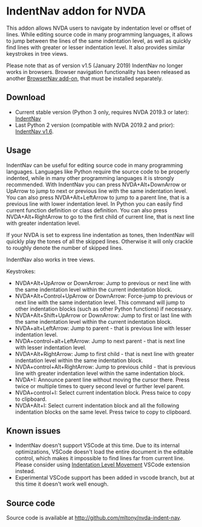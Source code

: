 # IndentNav addon for NVDA
This addon allows NVDA users to navigate by indentation level or offset of lines.
While editing source code in many programming languages, it allows to jump between the lines of the same indentation level, as well as quickly find lines with greater or lesser indentation level.
It also provides similar keystrokes in tree views.

Please note that as of version v1.5 (January 2019) IndentNav no longer works in browsers. Browser navigation functionality has been released as another [BrowserNav add-on](https://github.com/mltony/nvda-browser-nav), that must be installed separately.

## Download
* Current stable version (Python 3 only, requires NVDA 2019.3 or later): [IndentNav](https://github.com/mltony/nvda-indent-nav/releases/latest/download/IndentNav.nvda-addon)
* Last Python 2 version (compatible with NVDA 2019.2 and prior): [IndentNav v1.6](https://github.com/mltony/nvda-indent-nav/releases/download/v1.6/IndentNav-1.6.nvda-addon).

## Usage 
IndentNav can  be useful for editing source code in many programming languages. 
Languages like Python require the source code to be properly indented, while in many other programming languages it is strongly recommended.
With IndentNav you can press NVDA+Alt+DownArrow or UpArrow to jump to next or previous line with the same indentation level.
You can also press NVDA+Alt+LeftArrow to jump to a parent line, that is a previous line with lower indentation level.
In Python you can easily find current function definition or class definition.
You can also press NVDA+Alt+RightArrow to go to the first child of current line, that is next line with greater indentation level.

If your NVDA is set to express line indentation as tones, then IndentNav will quickly play the tones of all the skipped lines.
Otherwise it will only crackle to roughly denote the number of skipped lines.

IndentNav also works in tree views.

Keystrokes:

* NVDA+Alt+UpArrow or DownArrow: Jump to previous or next line with the same indentation level within the current indentation block.
* NVDA+Alt+Control+UpArrow or DownArrow: Force-jump to previous or next line with the same indentation level. This command will jump to other indentation blocks (such as other Python functions) if necessary.
* NVDA+Alt+Shift+UpArrow or DownArrow: Jump to first or last line with the same indentation level within the current indentation block.
* NVDA+alt+LeftArrow: Jump to parent - that is previous line with lesser indentation level.
* NVDA+control+alt+LeftArrow: Jump to next parent - that is next line with lesser indentation level.
* NVDA+Alt+RightArrow: Jump to first child - that is next line with greater indentation level within the same indentation block.
* NVDA+control+Alt+RightArrow: Jump to previous  child - that is previous line with greater indentation level within the same indentation block.
* NVDA+I: Announce parent line without moving the cursor there. Press twice or multiple times to query second level or further level parent.
* NVDA+control+I: Select current indentation block. Press twice to copy to clipboard.
* NVDA+Alt+I: Select current indentation block and all the following indentation blocks on the same level. Press twice to copy to clipboard.

## Known issues
* IndentNav doesn't  support VSCode at this time. Due to its internal optimizations, VSCode doesn't load the entire document in the editable control, which makes it impossible to find lines far from current line.  
  Please consider using [Indentation Level Movement](https://marketplace.visualstudio.com/items?itemName=kaiwood.indentation-level-movement) VSCode extension instead.
* Experimental VSCode support has been added in vscode branch, but at this time it doesn't work well enough.

## Source code
Source code is available at <http://github.com/mltony/nvda-indent-nav>.

